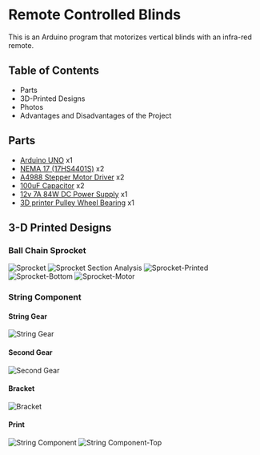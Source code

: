 # Remote Controlled Blinds

This is an Arduino program that motorizes vertical blinds with an infra-red remote. 

## Table of Contents
* Parts
* 3D-Printed Designs
* Photos
* Advantages and Disadvantages of the Project

## Parts
* [Arduino UNO](https://www.amazon.ca/ARDUINO-A000066-Uno-DIP-1-5/dp/B008GRTSV6/ref=sr_1_5?dchild=1&keywords=arduino+uno&qid=1630951142&sr=8-5) x1
* [NEMA 17 (17HS4401S)](https://www.amazon.ca/gp/product/B0787BQ4WH/ref=ppx_yo_dt_b_asin_title_o03_s00?ie=UTF8&psc=1) x2
* [A4988 Stepper Motor Driver](https://www.amazon.ca/gp/product/B06XJH3F3H/ref=ppx_yo_dt_b_asin_title_o03_s01?ie=UTF8&psc=1) x2
* [100uF Capacitor](https://www.amazon.ca/gp/product/B00W1COWV8/ref=ppx_yo_dt_b_asin_title_o02_s00?ie=UTF8&psc=1) x2
* [12v 7A 84W DC Power Supply](https://www.amazon.ca/gp/product/B08MCPVFSL/ref=ppx_yo_dt_b_asin_title_o02_s00?ie=UTF8&psc=1) x1
* [3D printer Pulley Wheel Bearing](https://www.amazon.ca/gp/product/B07V73N4QD/ref=ppx_yo_dt_b_asin_title_o03_s01?ie=UTF8&psc=1) x1

## 3-D Printed Designs
### Ball Chain Sprocket
![Sprocket](https://user-images.githubusercontent.com/80595485/132253313-d88c8fad-0a29-4269-9fa3-f8ca721d24d1.PNG)
![Sprocket Section Analysis](https://user-images.githubusercontent.com/80595485/132253321-c03a0f69-0836-461c-876b-e7c939d27805.PNG)
![Sprocket-Printed](https://user-images.githubusercontent.com/80595485/132253433-9b4aae85-c5d3-4836-bd7c-7c485ac6ad71.jpg)
![Sprocket-Bottom](https://user-images.githubusercontent.com/80595485/132253446-df47f337-b3e4-4aae-945d-0f077c585592.jpg)
![Sprocket-Motor](https://user-images.githubusercontent.com/80595485/132253450-ad8d6361-b4c5-4db3-9828-8ccc89b2f6ad.jpg)

### String Component

#### String Gear
![String Gear](https://user-images.githubusercontent.com/80595485/132254293-e60e4961-352c-4845-8efd-2b2a5df02a04.PNG)

#### Second Gear
![Second Gear](https://user-images.githubusercontent.com/80595485/132254304-e450304d-160c-4893-be0b-7219df8040d4.PNG)

#### Bracket
![Bracket](https://user-images.githubusercontent.com/80595485/132254333-f4b2bb7d-fa5f-4e98-8212-88259aad6149.PNG)

#### Print
![String Component](https://user-images.githubusercontent.com/80595485/132254548-9f85d286-416e-4536-80fa-2e24d314fbea.jpg)
![String Component-Top](https://user-images.githubusercontent.com/80595485/132254557-666c3356-3ab3-438f-9375-4585c4c9af7c.jpg)


